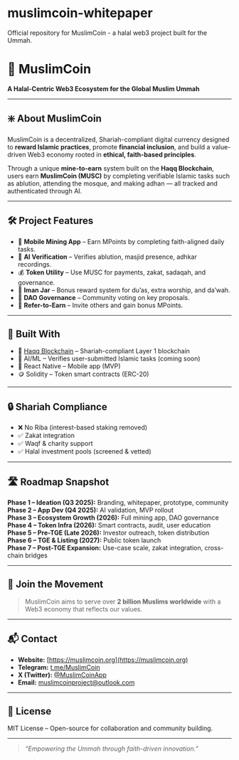 # muslimcoin-whitepaper
Official repository for MuslimCoin - a halal web3 project built for the Ummah. 
# 🕌 MuslimCoin

**A Halal-Centric Web3 Ecosystem for the Global Muslim Ummah**

---

## ❇️ About MuslimCoin

MuslimCoin is a decentralized, Shariah-compliant digital currency designed to **reward Islamic practices**, promote **financial inclusion**, and build a value-driven Web3 economy rooted in **ethical, faith-based principles**.

Through a unique **mine-to-earn** system built on the **Haqq Blockchain**, users earn **MuslimCoin (MUSC)** by completing verifiable Islamic tasks such as ablution, attending the mosque, and making adhan — all tracked and authenticated through AI.

---

## 🛠️ Project Features

- 📱 **Mobile Mining App** – Earn MPoints by completing faith-aligned daily tasks.
- 🤖 **AI Verification** – Verifies ablution, masjid presence, adhkar recordings.
- 💰 **Token Utility** – Use MUSC for payments, zakat, sadaqah, and governance.
- 🎁 **Iman Jar** – Bonus reward system for du’as, extra worship, and da’wah.
- 🌙 **DAO Governance** – Community voting on key proposals.
- 📢 **Refer-to-Earn** – Invite others and gain bonus MPoints.

---

## 🧩 Built With

- 🔗 [Haqq Blockchain](https://haqq.network) – Shariah-compliant Layer 1 blockchain
- 🧠 AI/ML – Verifies user-submitted Islamic tasks (coming soon)
- 📱 React Native – Mobile app (MVP)
- 🪙 Solidity – Token smart contracts (ERC-20)

---

## 🔒 Shariah Compliance

- ❌ No Riba (interest-based staking removed)
- ✅ Zakat integration
- ✅ Waqf & charity support
- ✅ Halal investment pools (screened & vetted)

---

## 🛣️ Roadmap Snapshot

**Phase 1 – Ideation (Q3 2025):** Branding, whitepaper, prototype, community  
**Phase 2 – App Dev (Q4 2025):** AI validation, MVP rollout  
**Phase 3 – Ecosystem Growth (2026):** Full mining app, DAO governance  
**Phase 4 – Token Infra (2026):** Smart contracts, audit, user education  
**Phase 5 – Pre-TGE (Late 2026):** Investor outreach, token distribution  
**Phase 6 – TGE & Listing (2027):** Public token launch  
**Phase 7 – Post-TGE Expansion:** Use-case scale, zakat integration, cross-chain bridges

---

## 🤝 Join the Movement

> MuslimCoin aims to serve over **2 billion Muslims worldwide** with a Web3 economy that reflects our values.

---

## 📬 Contact

- **Website:** [https://muslimcoin.org](https://muslimcoin.org)
- **Telegram:** [t.me/MuslimCoin](https://t.me/MuslimCoin)
- **X (Twitter):** [@MuslimCoinApp](https://twitter.com/MuslimCoinApp)
- **Email:** muslimcoinproject@outlook.com

---

## 📜 License

MIT License – Open-source for collaboration and community building.

---

> _“Empowering the Ummah through faith-driven innovation.”_

